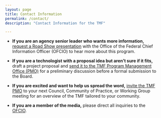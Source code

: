```yaml
---
layout: page
title: Contact Information
permalink: /contact/
description: "Contact Information for the TMF"

---
```


- **If you are an agency senior leader who wants more information,** [request a Road Show presentation](mailto:ofcio@omb.eop.gov) with the Office of the Federal Chief Information Officer (OFCIO) to hear more about this program.

- **If you are a technologist with a proposal idea but aren’t sure if it fits,** draft a project proposal and [send it to the TMF Program Management Office (PMO)](mailto:tmf@gsa.gov) for a preliminary discussion before a formal submission to the Board. 

- **If you are excited and want to help us spread the word,** [invite the TMF PMO](mailto:tmf@gsa.gov) to your next Council, Community of Practice, or Working Group meeting for an overview of the TMF tailored to your community.

- **If you are a member of the media,** please direct all inquiries to the [OFCIO](mailto:ofcio@omb.eop.gov).

